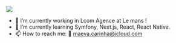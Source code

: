 
<img src="https://github.com/maevacrh/maevacrh/GigHeader.gif">



- 🔭 I’m currently working in Lcom Agence at Le mans !
- 🌱 I’m currently learning Symfony, Next.js, React, React Native.
- 📫 How to reach me:
📧 maeva.carinha@icloud.com


